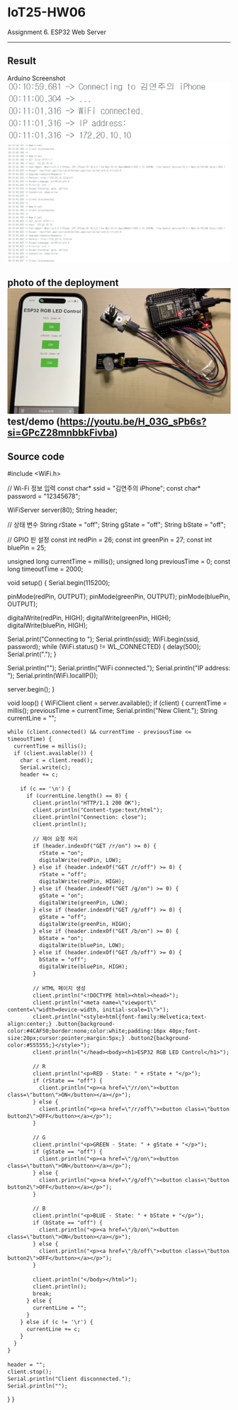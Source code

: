 # IoT25-HW06
Assignment 6. ESP32 Web Server

---

## Result
Arduino Screenshot
![Arduino](6-1.png)
![Arduino](6-2.png)

photo of the deployment
![deployment](6-3.png)
test/demo
(https://youtu.be/H_03G_sPb6s?si=GPcZ28mnbbkFivba)
---

## Source code

#include <WiFi.h>

// Wi-Fi 정보 입력
const char* ssid = "김연주의 iPhone";
const char* password = "12345678";

WiFiServer server(80);
String header;

// 상태 변수
String rState = "off";
String gState = "off";
String bState = "off";

// GPIO 핀 설정
const int redPin = 26;
const int greenPin = 27;
const int bluePin = 25;

unsigned long currentTime = millis();
unsigned long previousTime = 0;
const long timeoutTime = 2000;

void setup() {
  Serial.begin(115200);

  pinMode(redPin, OUTPUT);
  pinMode(greenPin, OUTPUT);
  pinMode(bluePin, OUTPUT);

  digitalWrite(redPin, HIGH);
  digitalWrite(greenPin, HIGH);
  digitalWrite(bluePin, HIGH);

  Serial.print("Connecting to ");
  Serial.println(ssid);
  WiFi.begin(ssid, password);
  while (WiFi.status() != WL_CONNECTED) {
    delay(500);
    Serial.print(".");
  }

  Serial.println("");
  Serial.println("WiFi connected.");
  Serial.println("IP address: ");
  Serial.println(WiFi.localIP());

  server.begin();
}

void loop() {
  WiFiClient client = server.available();
  if (client) {
    currentTime = millis();
    previousTime = currentTime;
    Serial.println("New Client.");
    String currentLine = "";

    while (client.connected() && currentTime - previousTime <= timeoutTime) {
      currentTime = millis();
      if (client.available()) {
        char c = client.read();
        Serial.write(c);
        header += c;

        if (c == '\n') {
          if (currentLine.length() == 0) {
            client.println("HTTP/1.1 200 OK");
            client.println("Content-type:text/html");
            client.println("Connection: close");
            client.println();

            // 제어 요청 처리
            if (header.indexOf("GET /r/on") >= 0) {
              rState = "on";
              digitalWrite(redPin, LOW);
            } else if (header.indexOf("GET /r/off") >= 0) {
              rState = "off";
              digitalWrite(redPin, HIGH);
            } else if (header.indexOf("GET /g/on") >= 0) {
              gState = "on";
              digitalWrite(greenPin, LOW);
            } else if (header.indexOf("GET /g/off") >= 0) {
              gState = "off";
              digitalWrite(greenPin, HIGH);
            } else if (header.indexOf("GET /b/on") >= 0) {
              bState = "on";
              digitalWrite(bluePin, LOW);
            } else if (header.indexOf("GET /b/off") >= 0) {
              bState = "off";
              digitalWrite(bluePin, HIGH);
            }

            // HTML 페이지 생성
            client.println("<!DOCTYPE html><html><head>");
            client.println("<meta name=\"viewport\" content=\"width=device-width, initial-scale=1\">");
            client.println("<style>html{font-family:Helvetica;text-align:center;} .button{background-color:#4CAF50;border:none;color:white;padding:16px 40px;font-size:20px;cursor:pointer;margin:5px;} .button2{background-color:#555555;}</style>");
            client.println("</head><body><h1>ESP32 RGB LED Control</h1>");

            // R
            client.println("<p>RED - State: " + rState + "</p>");
            if (rState == "off") {
              client.println("<p><a href=\"/r/on\"><button class=\"button\">ON</button></a></p>");
            } else {
              client.println("<p><a href=\"/r/off\"><button class=\"button button2\">OFF</button></a></p>");
            }

            // G
            client.println("<p>GREEN - State: " + gState + "</p>");
            if (gState == "off") {
              client.println("<p><a href=\"/g/on\"><button class=\"button\">ON</button></a></p>");
            } else {
              client.println("<p><a href=\"/g/off\"><button class=\"button button2\">OFF</button></a></p>");
            }

            // B
            client.println("<p>BLUE - State: " + bState + "</p>");
            if (bState == "off") {
              client.println("<p><a href=\"/b/on\"><button class=\"button\">ON</button></a></p>");
            } else {
              client.println("<p><a href=\"/b/off\"><button class=\"button button2\">OFF</button></a></p>");
            }

            client.println("</body></html>");
            client.println();
            break;
          } else {
            currentLine = "";
          }
        } else if (c != '\r') {
          currentLine += c;
        }
      }
    }

    header = "";
    client.stop();
    Serial.println("Client disconnected.");
    Serial.println("");
  }
}
